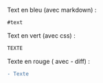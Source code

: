 Text en bleu (avec markdown) :

```markdown 
#text
```

Text en vert (avec css) :

```css
TEXTE
```

Texte en rouge ( avec - diff) :

```diff
- Texte
```
